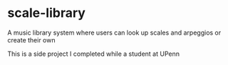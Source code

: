 # scale-library
A music library system where users can look up scales and arpeggios or create their own

This is a side project I completed while a student at UPenn
